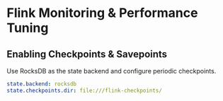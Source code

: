 # Flink Monitoring & Performance Tuning

## Enabling Checkpoints & Savepoints
Use RocksDB as the state backend and configure periodic checkpoints.
```yaml
state.backend: rocksdb
state.checkpoints.dir: file:///flink-checkpoints/

